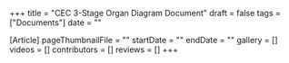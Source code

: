 +++
title = "CEC 3-Stage Organ Diagram Document"
draft = false
tags = ["Documents"]
date = ""

[Article]
pageThumbnailFile = ""
startDate = ""
endDate = ""
gallery = []
videos = []
contributors = []
reviews = []
+++